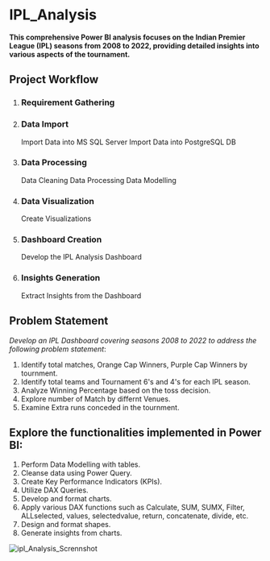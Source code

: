 # IPL_Analysis

**This comprehensive Power BI analysis focuses on the Indian Premier League (IPL) seasons from 2008 to 2022, providing detailed insights into various aspects of the tournament.**

## Project Workflow
1. ### Requirement Gathering
	
2.	### Data Import
     Import Data into MS SQL Server
  	 Import Data into PostgreSQL DB

3. ### Data Processing
     Data Cleaning
     Data Processing
     Data Modelling

4.	### Data Visualization
     Create Visualizations
  	
5.	### Dashboard Creation
     Develop the IPL Analysis Dashboard
  	
6.	### Insights Generation
     Extract Insights from the Dashboard

 ## Problem Statement
*Develop an IPL Dashboard covering seasons 2008 to 2022 to address the following problem statement*:
1.	Identify total matches, Orange Cap Winners, Purple Cap Winners by tournment.
2.	Identify total teams and Tournament 6's and 4's for each IPL season.
3.	Analyze Winning Percentage based on the toss decision.
4.	Explore number of Match by differnt Venues.
5.	Examine Extra runs conceded in the tournment.

   ## Explore the functionalities implemented in Power BI:
1.	Perform Data Modelling with tables.
2.	Cleanse data using Power Query.
3.	Create Key Performance Indicators (KPIs).
4.	Utilize DAX Queries.
5.	Develop and format charts.
6.	Apply various DAX functions such as Calculate, SUM, SUMX, Filter, ALLselected, values, selectedvalue, return, concatenate, divide, etc.
7.	Design and format shapes.
8.	Generate insights from charts.



![ipl_Analysis_Scrennshot](https://github.com/siddharthnaik03/IPL_Analysis/assets/173901732/3dee8686-2426-48d9-8a99-e706333b5b91)
